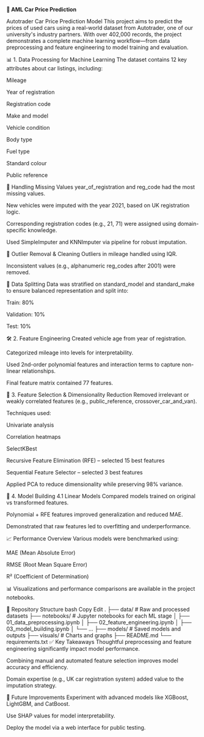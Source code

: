 **🚗 AML Car Price Prediction**

Autotrader Car Price Prediction Model
This project aims to predict the prices of used cars using a real-world dataset from Autotrader, one of our university's industry partners. With over 402,000 records, the project demonstrates a complete machine learning workflow—from data preprocessing and feature engineering to model training and evaluation.

📊 1. Data Processing for Machine Learning
The dataset contains 12 key attributes about car listings, including:

Mileage

Year of registration

Registration code

Make and model

Vehicle condition

Body type

Fuel type

Standard colour

Public reference

🧹 Handling Missing Values
year_of_registration and reg_code had the most missing values.

New vehicles were imputed with the year 2021, based on UK registration logic.

Corresponding registration codes (e.g., 21, 71) were assigned using domain-specific knowledge.

Used SimpleImputer and KNNImputer via pipeline for robust imputation.

🚫 Outlier Removal & Cleaning
Outliers in mileage handled using IQR.

Inconsistent values (e.g., alphanumeric reg_codes after 2001) were removed.

🧪 Data Splitting
Data was stratified on standard_model and standard_make to ensure balanced representation and split into:

Train: 80%

Validation: 10%

Test: 10%

🛠️ 2. Feature Engineering
Created vehicle age from year of registration.

Categorized mileage into levels for interpretability.

Used 2nd-order polynomial features and interaction terms to capture non-linear relationships.

Final feature matrix contained 77 features.

🧠 3. Feature Selection & Dimensionality Reduction
Removed irrelevant or weakly correlated features (e.g., public_reference, crossover_car_and_van).

Techniques used:

Univariate analysis

Correlation heatmaps

SelectKBest

Recursive Feature Elimination (RFE) – selected 15 best features

Sequential Feature Selector – selected 3 best features

Applied PCA to reduce dimensionality while preserving 98% variance.

🤖 4. Model Building
4.1 Linear Models
Compared models trained on original vs transformed features.

Polynomial + RFE features improved generalization and reduced MAE.

Demonstrated that raw features led to overfitting and underperformance.

📈 Performance Overview
Various models were benchmarked using:

MAE (Mean Absolute Error)

RMSE (Root Mean Square Error)

R² (Coefficient of Determination)

📊 Visualizations and performance comparisons are available in the project notebooks.

📁 Repository Structure
bash
Copy
Edit
.
├── data/                      # Raw and processed datasets
├── notebooks/                # Jupyter notebooks for each ML stage
│   ├── 01_data_preprocessing.ipynb
│   ├── 02_feature_engineering.ipynb
│   ├── 03_model_building.ipynb
│   └── ...
├── models/                   # Saved models and outputs
├── visuals/                  # Charts and graphs
├── README.md
└── requirements.txt
✅ Key Takeaways
Thoughtful preprocessing and feature engineering significantly impact model performance.

Combining manual and automated feature selection improves model accuracy and efficiency.

Domain expertise (e.g., UK car registration system) added value to the imputation strategy.

📌 Future Improvements
Experiment with advanced models like XGBoost, LightGBM, and CatBoost.

Use SHAP values for model interpretability.

Deploy the model via a web interface for public testing.

